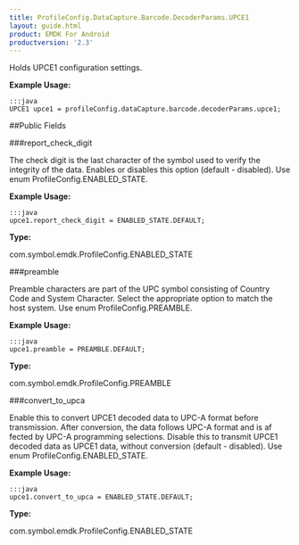 ```yaml
---
title: ProfileConfig.DataCapture.Barcode.DecoderParams.UPCE1
layout: guide.html
product: EMDK For Android
productversion: '2.3'
---
```


Holds UPCE1 configuration settings.

 

**Example Usage:**
	
	:::java	
	UPCE1 upce1 = profileConfig.dataCapture.barcode.decoderParams.upce1;


##Public Fields

###report_check_digit

The check digit is the last character of the symbol used to verify the integrity of the data.
 Enables or disables this option (default - disabled).
 Use enum  ProfileConfig.ENABLED_STATE.

 

**Example Usage:**
	
	:::java	
	upce1.report_check_digit = ENABLED_STATE.DEFAULT;


**Type:**

com.symbol.emdk.ProfileConfig.ENABLED_STATE

###preamble

Preamble characters are part of the UPC symbol consisting of Country Code and System Character.
 Select the appropriate option to match the host system.
 Use enum  ProfileConfig.PREAMBLE.

 

**Example Usage:**
	
	:::java	
	upce1.preamble = PREAMBLE.DEFAULT;


**Type:**

com.symbol.emdk.ProfileConfig.PREAMBLE

###convert_to_upca

Enable this to convert UPCE1 decoded data to UPC-A format before transmission.
 After conversion, the data follows UPC-A format and is af fected by UPC-A programming selections.
 Disable this to transmit UPCE1 decoded data as UPCE1 data, without conversion (default - disabled).
 Use enum  ProfileConfig.ENABLED_STATE.

 

**Example Usage:**
	
	:::java	
	upce1.convert_to_upca = ENABLED_STATE.DEFAULT;


**Type:**

com.symbol.emdk.ProfileConfig.ENABLED_STATE










